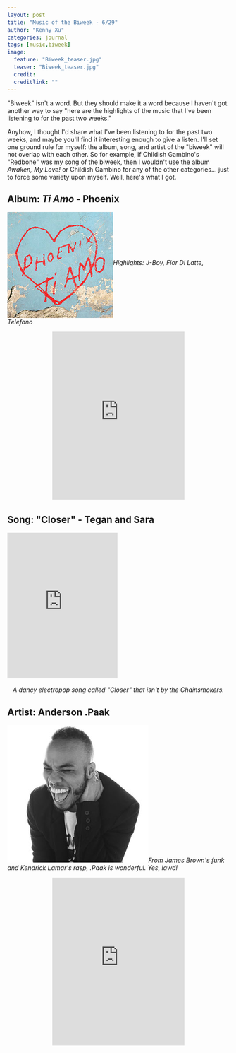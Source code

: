 ```yaml
---
layout: post
title: "Music of the Biweek - 6/29"
author: "Kenny Xu"
categories: journal
tags: [music,biweek]
image:
  feature: "Biweek_teaser.jpg"
  teaser: "Biweek_teaser.jpg"
  credit:
  creditlink: ""
---
```

"Biweek" isn't a word. But they should make it a word because I haven't got another way to say "here are the highlights of the music that I've been listening to for the past two weeks."

Anyhow, I thought I'd share what I've been listening to for the past two weeks, and maybe you'll find it interesting enough to give a listen. I'll set one ground rule for myself: the album, song, and artist of the "biweek" will not overlap with each other. So for example, if Childish Gambino's "Redbone" was my song of the biweek, then I wouldn't use the album _Awaken, My Love!_ or Childish Gambino for any of the other categories... just to force some variety upon myself. Well, here's what I got.

<div class="post-container">
    <h2 class="post-title">Album: <i>Ti Amo</i> - Phoenix</h2>
    <div class="post-thumb"><img align="middle" src="/images/Ti Amo.jpg" alt="Ti Amo"><i>Highlights: J-Boy, Fior Di Latte, Telefono</i></div>
    <div class="post-content">
        <p style="text-align:center;"><iframe src="https://open.spotify.com/embed?uri=spotify:album:08rZ2mw2qwx60vOJtozqbh&theme=white" width="300" height="380" frameborder="0" allowtransparency="true"></iframe></p></div>
</div>

<div class="post-container">
    <h2 class="post-title">Song: "Closer" - Tegan and Sara</h2>
    <div class="post-thumb"><iframe src="https://open.spotify.com/embed?uri=spotify:track:4dTVgHZFPlaq9nPbLVVLSG&theme=white" width="250" height="330" frameborder="0" allowtransparency="true"></iframe></div>
    <div class="post-content-caption">
        <p style="text-align:center;"><i>A dancy electropop song called "Closer" that isn't by the Chainsmokers.</i></p></div>
</div>

<div class="post-container">
    <h2 class="post-title">Artist: Anderson .Paak</h2>
    <div class="post-thumb"><img src="/images/Anderson.jpg" alt="Anderson"><i>From James Brown's funk and Kendrick Lamar's rasp, .Paak is wonderful. Yes, lawd!</i></div>
    <div class="post-content">
        <p style="text-align:center;"><iframe src="https://open.spotify.com/embed?uri=spotify:artist:3jK9MiCrA42lLAdMGUZpwa&theme=white" width="300" height="380" frameborder="0" allowtransparency="true"></iframe></p></div>
</div>
